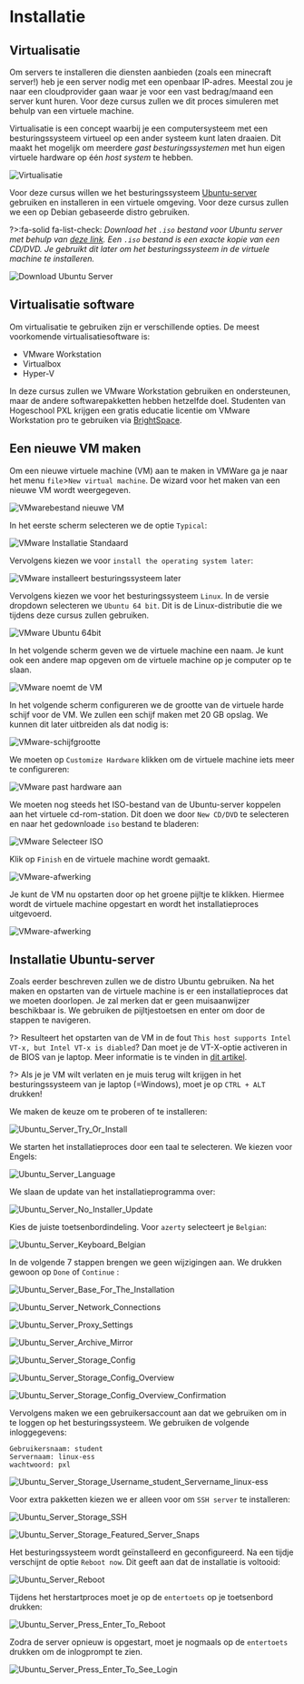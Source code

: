 # Installatie

## Virtualisatie
Om servers te installeren die diensten aanbieden (zoals een minecraft server!) heb je een server nodig met een openbaar IP-adres. Meestal zou je naar een cloudprovider gaan waar je voor een vast bedrag/maand een server kunt huren. Voor deze cursus zullen we dit proces simuleren met behulp van een virtuele machine. 

Virtualisatie is een concept waarbij je een computersysteem met een besturingssysteem virtueel op een ander systeem kunt laten draaien. Dit maakt het mogelijk om meerdere _gast besturingssystemen_ met hun eigen virtuele hardware op één _host system_ te hebben. 

![Virtualisatie](../images/02/Virtualization.png)

Voor deze cursus willen we het besturingssysteem [Ubuntu-server](https://ubuntu.com/download/server) gebruiken en installeren in een virtuele omgeving. Voor deze cursus zullen we een op Debian gebaseerde distro gebruiken. 

?>:fa-solid fa-list-check: _Download het `.iso` bestand voor Ubuntu server met behulp van [deze link](https://ubuntu.com/download/server). Een `.iso` bestand is een exacte kopie van een CD/DVD. Je gebruikt dit later om het besturingssysteem in de virtuele machine te installeren._

![Download Ubuntu Server](../images/02/GetUbuntuServer_Download_Ubuntu.png)

## Virtualisatie software 
Om virtualisatie te gebruiken zijn er verschillende opties. De meest voorkomende virtualisatiesoftware is: 
- VMware Workstation
- Virtualbox 
- Hyper-V 

In deze cursus zullen we VMware Workstation gebruiken en ondersteunen, maar de andere softwarepakketten hebben hetzelfde doel. Studenten van Hogeschool PXL krijgen een gratis educatie licentie om VMware Workstation pro te gebruiken via [BrightSpace](https://itacademy.brightspace.com/). 

## Een nieuwe VM maken 
Om een nieuwe virtuele machine (VM) aan te maken in VMWare ga je naar het menu `file`>`New virtual machine`. De wizard voor het maken van een nieuwe VM wordt weergegeven. 

![VMwarebestand nieuwe VM](../images/02/VMware_File_New_VM.png) 

In het eerste scherm selecteren we de optie `Typical`: 

![VMware Installatie Standaard](../images/02/VMware_Typical.png) 

Vervolgens kiezen we voor `install the operating system later`: 

![VMware installeert besturingssysteem later](../images/02/VMware_Operating_System_Later.png) 

Vervolgens kiezen we voor het besturingssysteem `Linux`. In de versie dropdown selecteren we `Ubuntu 64 bit`. Dit is de Linux-distributie die we tijdens deze cursus zullen gebruiken. 

![VMware Ubuntu 64bit](../images/02/VMware_Ubuntu_64bit.png) 

In het volgende scherm geven we de virtuele machine een naam. Je kunt ook een andere map opgeven om de virtuele machine op je computer op te slaan. 

![VMware noemt de VM](../images/02/VMware_Name_The_VM.png) 

In het volgende scherm configureren we de grootte van de virtuele harde schijf voor de VM. We zullen een schijf maken met 20 GB opslag. We kunnen dit later uitbreiden als dat nodig is: 

![VMware-schijfgrootte](../images/02/VMware_Disk_Size.png) 

We moeten op `Customize Hardware` klikken om de virtuele machine iets meer te configureren: 

![VMware past hardware aan](../images/02/VMware_Customize_Hardware.png) 

We moeten nog steeds het ISO-bestand van de Ubuntu-server koppelen aan het virtuele cd-rom-station. Dit doen we door `New CD/DVD` te selecteren en naar het gedownloade `iso` bestand te bladeren: 

![VMware Selecteer ISO](../images/02/VMware_Select_ISO.png) 

Klik op `Finish` en de virtuele machine wordt gemaakt. 

![VMware-afwerking](../images/02/VMware_Finish.png) 

Je kunt de VM nu opstarten door op het groene pijltje te klikken. Hiermee wordt de virtuele machine opgestart en wordt het installatieproces uitgevoerd. 

![VMware-afwerking](../images/02/VMware_Start_VM.png) 

## Installatie Ubuntu-server 
Zoals eerder beschreven zullen we de distro Ubuntu gebruiken. Na het maken en opstarten van de virtuele machine is er een installatieproces dat we moeten doorlopen. Je zal merken dat er geen muisaanwijzer beschikbaar is. We gebruiken de pijltjestoetsen en enter om door de stappen te navigeren. 

?> <i class="fa-solid fa-circle-info"></i> Resulteert het opstarten van de VM in de fout `This host supports Intel VT-x, but Intel VT-x is diabled`? Dan moet je de VT-X-optie activeren in de BIOS van je laptop. Meer informatie is te vinden in [dit artikel](https://www.qtithow.com/2020/12/fix-error-this-host-supports-Intel-VT-x.html). 

?> <i class="fa-solid fa-circle-info"></i> Als je je VM wilt verlaten en je muis terug wilt krijgen in het besturingssysteem van je laptop (=Windows), moet je op `CTRL + ALT` drukken! 

We maken de keuze om te proberen of te installeren: 

![Ubuntu_Server_Try_Or_Install](../images/02/Ubuntu_Server_Try_Or_Install.png)

We starten het installatieproces door een taal te selecteren. We kiezen voor Engels: 

![Ubuntu_Server_Language](../images/02/Ubuntu_Server_Language.png)

We slaan de update van het installatieprogramma over: 

![Ubuntu_Server_No_Installer_Update](../images/02/Ubuntu_Server_No_Installer_Update.png)

Kies de juiste toetsenbordindeling. Voor `azerty` selecteert je `Belgian`: 

![Ubuntu_Server_Keyboard_Belgian](../images/02/Ubuntu_Server_Keyboard_Belgian.png)

In de volgende 7 stappen brengen we geen wijzigingen aan. We drukken gewoon op `Done` of `Continue` : 

![Ubuntu_Server_Base_For_The_Installation](../images/02/Ubuntu_Server_Base_For_The_Installation.png)

![Ubuntu_Server_Network_Connections](../images/02/Ubuntu_Server_Network_Connections.png)

![Ubuntu_Server_Proxy_Settings](../images/02/Ubuntu_Server_Proxy_Settings.png)

![Ubuntu_Server_Archive_Mirror](../images/02/Ubuntu_Server_Archive_Mirror.png)

![Ubuntu_Server_Storage_Config](../images/02/Ubuntu_Server_Storage_Config.png)

![Ubuntu_Server_Storage_Config_Overview](../images/02/Ubuntu_Server_Storage_Config_Overview.png)

![Ubuntu_Server_Storage_Config_Overview_Confirmation](../images/02/Ubuntu_Server_Storage_Config_Overview_Confirmation.png)

Vervolgens maken we een gebruikersaccount aan dat we gebruiken om in te loggen op het besturingssysteem. We gebruiken de volgende inloggegevens: 
``` 
Gebruikersnaam: student 
Servernaam: linux-ess 
wachtwoord: pxl 
``` 

![Ubuntu_Server_Storage_Username_student_Servername_linux-ess](../images/02/Ubuntu_Server_Storage_Username_student_Servername_linux-ess.png)

Voor extra pakketten kiezen we er alleen voor om `SSH server` te installeren: 

![Ubuntu_Server_Storage_SSH](../images/02/Ubuntu_Server_Storage_SSH_WEL.png)

![Ubuntu_Server_Storage_Featured_Server_Snaps](../images/02/Ubuntu_Server_Storage_Featured_Server_Snaps.png)

Het besturingssysteem wordt geïnstalleerd en geconfigureerd. Na een tijdje verschijnt de optie `Reboot now`. Dit geeft aan dat de installatie is voltooid: 

![Ubuntu_Server_Reboot](../images/02/Ubuntu_Server_Reboot.png)

Tijdens het herstartproces moet je op de `entertoets` op je toetsenbord drukken: 

![Ubuntu_Server_Press_Enter_To_Reboot](../images/02/Ubuntu_Server_Press_Enter_To_Reboot.png)

Zodra de server opnieuw is opgestart, moet je nogmaals op de `entertoets` drukken om de inlogprompt te zien. 

![Ubuntu_Server_Press_Enter_To_See_Login](../images/02/Ubuntu_Server_Press_Enter_To_See_Login.png)
